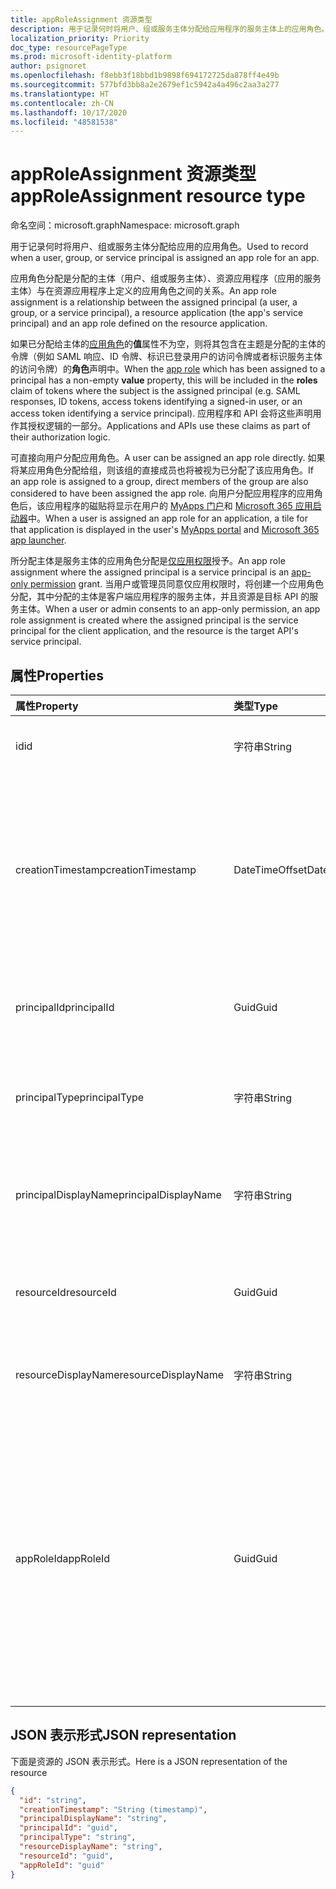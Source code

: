 ```yaml
---
title: appRoleAssignment 资源类型
description: 用于记录何时将用户、组或服务主体分配给应用程序的服务主体上的应用角色。 可创建、读取和删除应用角色分配。
localization_priority: Priority
doc_type: resourcePageType
ms.prod: microsoft-identity-platform
author: psignoret
ms.openlocfilehash: f8ebb3f18bbd1b9898f694172725da878ff4e49b
ms.sourcegitcommit: 577bfd3bb8a2e2679ef1c5942a4a496c2aa3a277
ms.translationtype: HT
ms.contentlocale: zh-CN
ms.lasthandoff: 10/17/2020
ms.locfileid: "48581538"
---
```

# <a name="approleassignment-resource-type"></a><span data-ttu-id="b57e3-104">appRoleAssignment 资源类型</span><span class="sxs-lookup"><span data-stu-id="b57e3-104">appRoleAssignment resource type</span></span>

<span data-ttu-id="b57e3-105">命名空间：microsoft.graph</span><span class="sxs-lookup"><span data-stu-id="b57e3-105">Namespace: microsoft.graph</span></span>

<span data-ttu-id="b57e3-106">用于记录何时将用户、组或服务主体分配给应用的应用角色。</span><span class="sxs-lookup"><span data-stu-id="b57e3-106">Used to record when a user, group, or service principal is assigned an app role for an app.</span></span>

<span data-ttu-id="b57e3-107">应用角色分配是分配的主体（用户、组或服务主体）、资源应用程序（应用的服务主体）与在资源应用程序上定义的应用角色之间的关系。</span><span class="sxs-lookup"><span data-stu-id="b57e3-107">An app role assignment is a relationship between the assigned principal (a user, a group, or a service principal), a resource application (the app's service principal) and an app role defined on the resource application.</span></span>

<span data-ttu-id="b57e3-108">如果已分配给主体的[应用角色](approle.md)的**值**属性不为空，则将其包含在主题是分配的主体的令牌（例如 SAML 响应、ID 令牌、标识已登录用户的访问令牌或者标识服务主体的访问令牌）的**角色**声明中。</span><span class="sxs-lookup"><span data-stu-id="b57e3-108">When the [app role](approle.md) which has been assigned to a principal has a non-empty **value** property, this will be included in the **roles** claim of tokens where the subject is the  assigned principal (e.g. SAML responses, ID tokens, access tokens identifying a signed-in user, or an access token identifying a service principal).</span></span> <span data-ttu-id="b57e3-109">应用程序和 API 会将这些声明用作其授权逻辑的一部分。</span><span class="sxs-lookup"><span data-stu-id="b57e3-109">Applications and APIs use these claims as part of their authorization logic.</span></span>

<span data-ttu-id="b57e3-110">可直接向用户分配应用角色。</span><span class="sxs-lookup"><span data-stu-id="b57e3-110">A user can be assigned an app role directly.</span></span> <span data-ttu-id="b57e3-111">如果将某应用角色分配给组，则该组的直接成员也将被视为已分配了该应用角色。</span><span class="sxs-lookup"><span data-stu-id="b57e3-111">If an app role is assigned to a group, direct members of the group are also considered to have been assigned the app role.</span></span> <span data-ttu-id="b57e3-112">向用户分配应用程序的应用角色后，该应用程序的磁贴将显示在用户的 [MyApps 门户](/azure/active-directory/user-help/my-apps-portal-end-user-access)和 [Microsoft 365 应用启动器](https://support.office.com/article/meet-the-office-365-app-launcher-79f12104-6fed-442f-96a0-eb089a3f476a)中。</span><span class="sxs-lookup"><span data-stu-id="b57e3-112">When a user is assigned an app role for an application, a tile for that application is displayed in the user's [MyApps portal](/azure/active-directory/user-help/my-apps-portal-end-user-access) and [Microsoft 365 app launcher](https://support.office.com/article/meet-the-office-365-app-launcher-79f12104-6fed-442f-96a0-eb089a3f476a).</span></span>

<span data-ttu-id="b57e3-113">所分配主体是服务主体的应用角色分配是[仅应用权限](/azure/active-directory/develop/v2-permissions-and-consent#permission-types)授予。</span><span class="sxs-lookup"><span data-stu-id="b57e3-113">An app role assignment where the assigned principal is a service principal is an [app-only permission](/azure/active-directory/develop/v2-permissions-and-consent#permission-types) grant.</span></span> <span data-ttu-id="b57e3-114">当用户或管理员同意仅应用权限时，将创建一个应用角色分配，其中分配的主体是客户端应用程序的服务主体，并且资源是目标 API 的服务主体。</span><span class="sxs-lookup"><span data-stu-id="b57e3-114">When a user or admin consents to an app-only permission, an app role assignment is created where the assigned principal is the service principal for the client application, and the resource is the target API's service principal.</span></span>

## <a name="properties"></a><span data-ttu-id="b57e3-115">属性</span><span class="sxs-lookup"><span data-stu-id="b57e3-115">Properties</span></span>

| <span data-ttu-id="b57e3-116">属性</span><span class="sxs-lookup"><span data-stu-id="b57e3-116">Property</span></span> | <span data-ttu-id="b57e3-117">类型</span><span class="sxs-lookup"><span data-stu-id="b57e3-117">Type</span></span> | <span data-ttu-id="b57e3-118">说明</span><span class="sxs-lookup"><span data-stu-id="b57e3-118">Description</span></span> |
|:---------------|:--------|:----------|
| <span data-ttu-id="b57e3-119">id</span><span class="sxs-lookup"><span data-stu-id="b57e3-119">id</span></span> | <span data-ttu-id="b57e3-120">字符串</span><span class="sxs-lookup"><span data-stu-id="b57e3-120">String</span></span> | <span data-ttu-id="b57e3-121">**appRoleAssignment** 键的唯一标识符。</span><span class="sxs-lookup"><span data-stu-id="b57e3-121">A unique identifier for the **appRoleAssignment** Key.</span></span> <span data-ttu-id="b57e3-122">不可为空。</span><span class="sxs-lookup"><span data-stu-id="b57e3-122">Not nullable.</span></span> <span data-ttu-id="b57e3-123">只读。</span><span class="sxs-lookup"><span data-stu-id="b57e3-123">Read-only.</span></span> |
| <span data-ttu-id="b57e3-124">creationTimestamp</span><span class="sxs-lookup"><span data-stu-id="b57e3-124">creationTimestamp</span></span> | <span data-ttu-id="b57e3-125">DateTimeOffset</span><span class="sxs-lookup"><span data-stu-id="b57e3-125">DateTimeOffset</span></span> | <span data-ttu-id="b57e3-126">创建应用角色分配的时间。时间戳类型表示使用 ISO 8601 格式的日期和时间信息，并且始终处于 UTC 时间。</span><span class="sxs-lookup"><span data-stu-id="b57e3-126">The time when the app role assignment was created.The Timestamp type represents date and time information using ISO 8601 format and is always in UTC time.</span></span> <span data-ttu-id="b57e3-127">例如，2014 年 1 月 1 日午夜 UTC 如下所示：`'2014-01-01T00:00:00Z'`。</span><span class="sxs-lookup"><span data-stu-id="b57e3-127">For example, midnight UTC on Jan 1, 2014 would look like this: `'2014-01-01T00:00:00Z'`.</span></span> <span data-ttu-id="b57e3-128">只读。</span><span class="sxs-lookup"><span data-stu-id="b57e3-128">Read-only.</span></span> <span data-ttu-id="b57e3-129">不支持 `$filter`。</span><span class="sxs-lookup"><span data-stu-id="b57e3-129">Does not support `$filter`.</span></span> |
| <span data-ttu-id="b57e3-130">principalId</span><span class="sxs-lookup"><span data-stu-id="b57e3-130">principalId</span></span> | <span data-ttu-id="b57e3-131">Guid</span><span class="sxs-lookup"><span data-stu-id="b57e3-131">Guid</span></span> | <span data-ttu-id="b57e3-132">被授予应用角色的[用户](user.md)、[组](group.md)或[服务主体](serviceprincipal.md)的唯一标识符 (**id**)。</span><span class="sxs-lookup"><span data-stu-id="b57e3-132">The unique identifier (**id**) for the [user](user.md), [group](group.md) or [service principal](serviceprincipal.md) being granted the app role.</span></span> <span data-ttu-id="b57e3-133">创建时为必需项。</span><span class="sxs-lookup"><span data-stu-id="b57e3-133">Required on create.</span></span> <span data-ttu-id="b57e3-134">不支持 `$filter`。</span><span class="sxs-lookup"><span data-stu-id="b57e3-134">Does not support `$filter`.</span></span> |
| <span data-ttu-id="b57e3-135">principalType</span><span class="sxs-lookup"><span data-stu-id="b57e3-135">principalType</span></span> | <span data-ttu-id="b57e3-136">字符串</span><span class="sxs-lookup"><span data-stu-id="b57e3-136">String</span></span> | <span data-ttu-id="b57e3-137">已分配的主体的类型。</span><span class="sxs-lookup"><span data-stu-id="b57e3-137">The type of the assigned principal.</span></span> <span data-ttu-id="b57e3-138">它可以是“User”、“Group”或“ServicePrincipal”。</span><span class="sxs-lookup"><span data-stu-id="b57e3-138">This can either be "User", "Group" or "ServicePrincipal".</span></span> <span data-ttu-id="b57e3-139">只读。</span><span class="sxs-lookup"><span data-stu-id="b57e3-139">Read-only.</span></span> <span data-ttu-id="b57e3-140">不支持 `$filter`。</span><span class="sxs-lookup"><span data-stu-id="b57e3-140">Does not support `$filter`.</span></span> |
| <span data-ttu-id="b57e3-141">principalDisplayName</span><span class="sxs-lookup"><span data-stu-id="b57e3-141">principalDisplayName</span></span> | <span data-ttu-id="b57e3-142">字符串</span><span class="sxs-lookup"><span data-stu-id="b57e3-142">String</span></span> |<span data-ttu-id="b57e3-143">已被授予应用角色分配的用户、组或服务主体的显示名称。</span><span class="sxs-lookup"><span data-stu-id="b57e3-143">The display name of the user, group, or service principal that was granted the app role assignment.</span></span> <span data-ttu-id="b57e3-144">只读。</span><span class="sxs-lookup"><span data-stu-id="b57e3-144">Read-only.</span></span> <span data-ttu-id="b57e3-145">支持 `$filter`（`eq` 和 `startswith`）。</span><span class="sxs-lookup"><span data-stu-id="b57e3-145">Supports `$filter` (`eq` and `startswith`).</span></span> |
| <span data-ttu-id="b57e3-146">resourceId</span><span class="sxs-lookup"><span data-stu-id="b57e3-146">resourceId</span></span> | <span data-ttu-id="b57e3-147">Guid</span><span class="sxs-lookup"><span data-stu-id="b57e3-147">Guid</span></span> |<span data-ttu-id="b57e3-148">已为其分配的资源[服务主体](serviceprincipal.md)的唯一标识符 (**id**)。</span><span class="sxs-lookup"><span data-stu-id="b57e3-148">The unique identifier (**id**) for the resource [service principal](serviceprincipal.md) for which the assignment is made.</span></span> <span data-ttu-id="b57e3-149">创建时为必需项。</span><span class="sxs-lookup"><span data-stu-id="b57e3-149">Required on create.</span></span> <span data-ttu-id="b57e3-150">支持 `$filter`（仅 `eq`）。</span><span class="sxs-lookup"><span data-stu-id="b57e3-150">Supports `$filter` (`eq` only).</span></span> |
| <span data-ttu-id="b57e3-151">resourceDisplayName</span><span class="sxs-lookup"><span data-stu-id="b57e3-151">resourceDisplayName</span></span> | <span data-ttu-id="b57e3-152">字符串</span><span class="sxs-lookup"><span data-stu-id="b57e3-152">String</span></span> | <span data-ttu-id="b57e3-153">已为其分配的资源应用的服务主体的显示名称。</span><span class="sxs-lookup"><span data-stu-id="b57e3-153">The display name of the resource app's service principal to which the assignment is made.</span></span> <span data-ttu-id="b57e3-154">不支持 `$filter`。</span><span class="sxs-lookup"><span data-stu-id="b57e3-154">Does not support `$filter`.</span></span> |
| <span data-ttu-id="b57e3-155">appRoleId</span><span class="sxs-lookup"><span data-stu-id="b57e3-155">appRoleId</span></span> | <span data-ttu-id="b57e3-156">Guid</span><span class="sxs-lookup"><span data-stu-id="b57e3-156">Guid</span></span> | <span data-ttu-id="b57e3-157">分配给主体的[应用角色](approle.md)的标识符 (**id**)。</span><span class="sxs-lookup"><span data-stu-id="b57e3-157">The identifier (**id**) for the [app role](approle.md) which is assigned to the principal.</span></span> <span data-ttu-id="b57e3-158">必须在资源应用程序的服务主体 (**resourceId**) 上的 **appRoles** 属性中公开此应用角色。</span><span class="sxs-lookup"><span data-stu-id="b57e3-158">This app role must be exposed in the **appRoles** property on the resource application's service principal (**resourceId**).</span></span> <span data-ttu-id="b57e3-159">如果资源应用程序尚未声明任何应用角色，则可以指定默认应用角色 ID `00000000-0000-0000-0000-000000000000`，以表示将主体分配给资源应用，但没有任何特定应用角色。</span><span class="sxs-lookup"><span data-stu-id="b57e3-159">If the resource application has not declared any app roles, a default app role ID of `00000000-0000-0000-0000-000000000000` can be specified to signal that the principal is assigned to the resource app without any specific app roles.</span></span> <span data-ttu-id="b57e3-160">创建时为必需项。</span><span class="sxs-lookup"><span data-stu-id="b57e3-160">Required on create.</span></span> <span data-ttu-id="b57e3-161">不支持 `$filter`。</span><span class="sxs-lookup"><span data-stu-id="b57e3-161">Does not support `$filter`.</span></span> |

## <a name="json-representation"></a><span data-ttu-id="b57e3-162">JSON 表示形式</span><span class="sxs-lookup"><span data-stu-id="b57e3-162">JSON representation</span></span>

<span data-ttu-id="b57e3-163">下面是资源的 JSON 表示形式。</span><span class="sxs-lookup"><span data-stu-id="b57e3-163">Here is a JSON representation of the resource</span></span>

<!-- {
  "blockType": "resource",
  "optionalProperties": [

  ],
  "@odata.type": "microsoft.graph.appRoleAssignment"
}-->

```json
{
  "id": "string",
  "creationTimestamp": "String (timestamp)",
  "principalDisplayName": "string",
  "principalId": "guid",
  "principalType": "string",
  "resourceDisplayName": "string",
  "resourceId": "guid",
  "appRoleId": "guid"
}
```

<!-- uuid: 8fcb5dbc-d5aa-4681-8e31-b001d5168d79
2015-10-25 14:57:30 UTC -->
<!--
{
  "type": "#page.annotation",
  "description": "appRoleAssignment resource",
  "keywords": "",
  "section": "documentation",
  "tocPath": "",
  "suppressions": []
}
-->